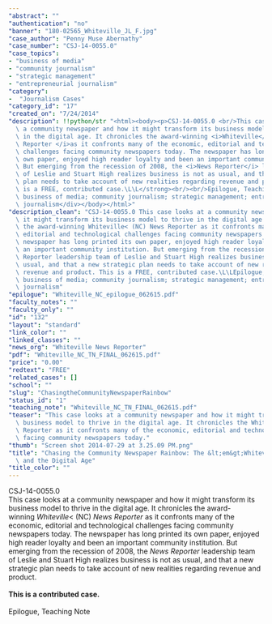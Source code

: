 ```yaml
---
"abstract": ""
"authentication": "no"
"banner": "180-02565_Whiteville_JL_F.jpg"
"case_author": "Penny Muse Abernathy"
"case_number": "CSJ-14-0055.0"
"case_topics":
- "business of media"
- "community journalism"
- "strategic management"
- "entrepreneurial journalism"
"category": 
-  "Journalism Cases"
"category_id": "17"
"created_on": "7/24/2014"
"description": !!python/str "<html><body><p>CSJ-14-0055.0 <br/>This case looks at\
  \ a community newspaper and how it might transform its business model to thrive\
  \ in the digital age. It chronicles the award-winning <i>Whiteville</i>&lt; (NC) <i>News\
  \ Reporter </i>as it confronts many of the economic, editorial and technological\
  \ challenges facing community newspapers today. The newspaper has long printed its\
  \ own paper, enjoyed high reader loyalty and been an important community institution.\
  \ But emerging from the recession of 2008, the <i>News Reporter</i> leadership team\
  \ of Leslie and Stuart High realizes business is not as usual, and that a new strategic\
  \ plan needs to take account of new realities regarding revenue and product. <br/><br/><strong>This\
  \ is a FREE, contributed case.\L\L</strong><br/><br/>Epilogue, Teaching Note</p><div>Topics:\
  \ business of media; community journalism; strategic management; entrepreneurial\
  \ journalism</div></body></html>"
"description_clean": "CSJ-14-0055.0 This case looks at a community newspaper and how\
  \ it might transform its business model to thrive in the digital age. It chronicles\
  \ the award-winning Whiteville< (NC) News Reporter as it confronts many of the economic,\
  \ editorial and technological challenges facing community newspapers today. The\
  \ newspaper has long printed its own paper, enjoyed high reader loyalty and been\
  \ an important community institution. But emerging from the recession of 2008, the News\
  \ Reporter leadership team of Leslie and Stuart High realizes business is not as\
  \ usual, and that a new strategic plan needs to take account of new realities regarding\
  \ revenue and product. This is a FREE, contributed case.\L\LEpilogue, Teaching NoteTopics:\
  \ business of media; community journalism; strategic management; entrepreneurial\
  \ journalism"
"epilogue": "Whiteville_NC_epilogue_062615.pdf"
"faculty_notes": ""
"faculty_only": ""
"id": "132"
"layout": "standard"
"link_color": ""
"linked_classes": ""
"news_org": "Whiteville News Reporter"
"pdf": "Whiteville_NC_TN_FINAL_062615.pdf"
"price": "0.00"
"redtext": "FREE"
"related_cases": []
"school": ""
"slug": "ChasingtheCommunityNewspaperRainbow"
"status_id": "1"
"teaching_note": "Whiteville_NC_TN_FINAL_062615.pdf"
"teaser": "This case looks at a community newspaper and how it might transform its\
  \ business model to thrive in the digital age. It chronicles the Whiteville  News\
  \ Reporter as it confronts many of the economic, editorial and technological challenges\
  \ facing community newspapers today."
"thumb": "Screen shot 2014-07-29 at 3.25.09 PM.png"
"title": "Chasing the Community Newspaper Rainbow: The &lt;em&gt;Whiteville News Reporter&lt;/em&gt;\
  \ and the Digital Age"
"title_color": ""
---
```

<html><body><p>CSJ-14-0055.0 <br/>This case looks at a community newspaper and how it might transform its business model to thrive in the digital age. It chronicles the award-winning <i>Whiteville</i>&lt; (NC) <i>News Reporter </i>as it confronts many of the economic, editorial and technological challenges facing community newspapers today. The newspaper has long printed its own paper, enjoyed high reader loyalty and been an important community institution. But emerging from the recession of 2008, the <i>News Reporter</i> leadership team of Leslie and Stuart High realizes business is not as usual, and that a new strategic plan needs to take account of new realities regarding revenue and product. <br/><br/><strong>This is a contributed case.  </strong><br/><br/>Epilogue, Teaching Note</p></body></html>
